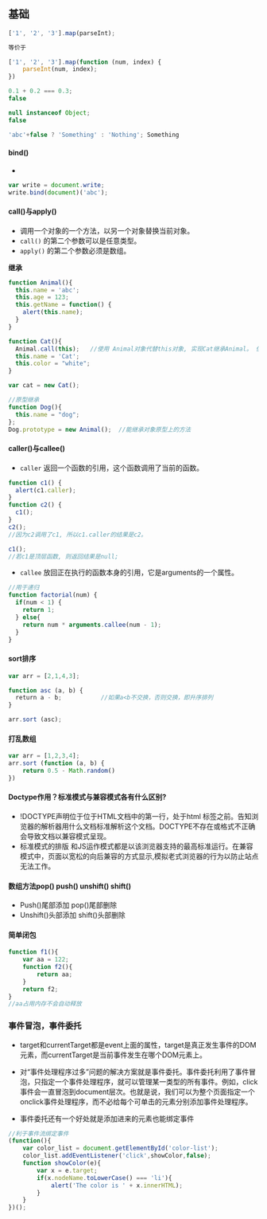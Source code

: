 ## 基础

```js
['1', '2', '3'].map(parseInt);

等价于

['1', '2', '3'].map(function (num, index) {
    parseInt(num, index);
})
```

```js
0.1 + 0.2 === 0.3;
false

null instanceof Object;
false

'abc'+false ? 'Something' : 'Nothing'; Something
```

#### bind()
* 
```js
var write = document.write;
write.bind(document)('abc');
```

#### call()与apply()
* 调用一个对象的一个方法，以另一个对象替换当前对象。
* `call()` 的第二个参数可以是任意类型。
* `apply()` 的第二个参数必须是数组。

**继承**
```js
function Animal(){
  this.name = 'abc';
  this.age = 123;
  this.getName = function() {
    alert(this.name);
  }
}

function Cat(){
  Animal.call(this);   //使用 Animal对象代替this对象, 实现Cat继承Animal。 但call不能继承对象原型上的方法
  this.name = 'Cat';
  this.color = "white";
}

var cat = new Cat();

//原型继承
function Dog(){
  this.name = "dog";
};
Dog.prototype = new Animal();  //能继承对象原型上的方法
```

#### caller()与callee()
* `caller` 返回一个函数的引用，这个函数调用了当前的函数。
```js
function c1() {
  alert(c1.caller);
}
function c2() {
  c1();    
}
c2();
//因为c2调用了c1, 所以c1.caller的结果是c2。

c1();
//若c1是顶层函数, 则返回结果是null;
```
* `callee` 放回正在执行的函数本身的引用，它是arguments的一个属性。
```js
//用于递归
function factorial(num) {
  if(num < 1) {
    return 1;
  } else{
    return num * arguments.callee(num - 1);
  }
}
```


#### sort排序
```js
var arr = [2,1,4,3];

function asc (a, b) {
  return a - b;           //如果a<b不交换，否则交换，即升序排列
}

arr.sort (asc);
```

#### 打乱数组
```js
var arr = [1,2,3,4];
arr.sort (function (a, b) {
    return 0.5 - Math.random()
})
```

#### Doctype作用？标准模式与兼容模式各有什么区别?

* !DOCTYPE声明位于位于HTML文档中的第一行，处于html 标签之前。告知浏览器的解析器用什么文档标准解析这个文档。DOCTYPE不存在或格式不正确会导致文档以兼容模式呈现。
* 标准模式的排版 和JS运作模式都是以该浏览器支持的最高标准运行。在兼容模式中，页面以宽松的向后兼容的方式显示,模拟老式浏览器的行为以防止站点无法工作。

#### 数组方法pop() push() unshift() shift()

* Push()尾部添加 pop()尾部删除
* Unshift()头部添加 shift()头部删除

#### 简单闭包
```js
function f1(){
	var aa = 122;
	function f2(){
		return aa;
	}
	return f2;
}
//aa占用内存不会自动释放

```

### 事件冒泡，事件委托

* target和currentTarget都是event上面的属性，target是真正发生事件的DOM元素，而currentTarget是当前事件发生在哪个DOM元素上。

* 对“事件处理程序过多”问题的解决方案就是事件委托。事件委托利用了事件冒泡，只指定一个事件处理程序，就可以管理某一类型的所有事件。例如，click事件会一直冒泡到document层次。也就是说，我们可以为整个页面指定一个onclick事件处理程序，而不必给每个可单击的元素分别添加事件处理程序。

* 事件委托还有一个好处就是添加进来的元素也能绑定事件
```js
//利于事件流绑定事件
(function(){
    var color_list = document.getElementById('color-list');
    color_list.addEventListener('click',showColor,false);
    function showColor(e){
        var x = e.target;
        if(x.nodeName.toLowerCase() === 'li'){
            alert('The color is ' + x.innerHTML);
        }
    }
})();
```
